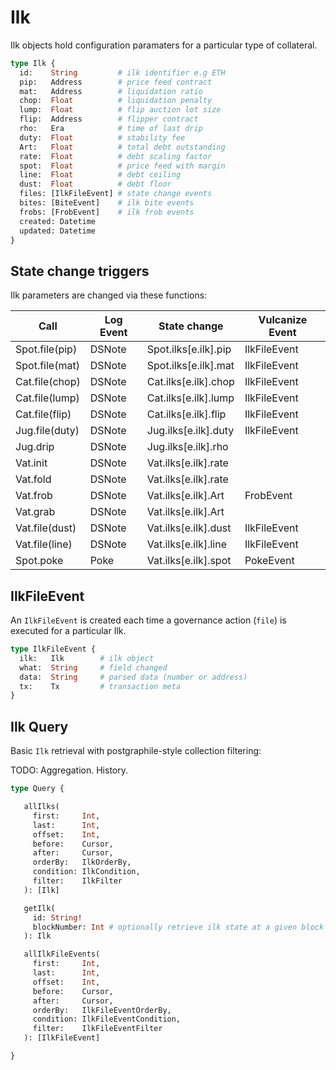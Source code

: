 # Ilk

Ilk objects hold configuration paramaters for a particular type of collateral.

```graphql
type Ilk {
  id:    String         # ilk identifier e.g ETH
  pip:   Address        # price feed contract
  mat:   Address        # liquidation ratio
  chop:  Float          # liquidation penalty
  lump:  Float          # flip auction lot size
  flip:  Address        # flipper contract
  rho:   Era            # time of last drip
  duty:  Float          # stability fee
  Art:   Float          # total debt outstanding
  rate:  Float          # debt scaling factor
  spot:  Float          # price feed with margin
  line:  Float          # debt ceiling
  dust:  Float          # debt floor
  files: [IlkFileEvent] # state change events
  bites: [BiteEvent]    # ilk bite events
  frobs: [FrobEvent]    # ilk frob events
  created: Datetime
  updated: Datetime
}
```

## State change triggers

Ilk parameters are changed via these functions:

| Call           | Log Event | State change         | Vulcanize Event |
| -------------- | --------- | -------------------- | --------------- |
| Spot.file(pip) | DSNote    | Spot.ilks[e.ilk].pip | IlkFileEvent |
| Spot.file(mat) | DSNote    | Spot.ilks[e.ilk].mat | IlkFileEvent |
| Cat.file(chop) | DSNote    | Cat.ilks[e.ilk].chop | IlkFileEvent |
| Cat.file(lump) | DSNote    | Cat.ilks[e.ilk].lump | IlkFileEvent |
| Cat.file(flip) | DSNote    | Cat.ilks[e.ilk].flip | IlkFileEvent |
| Jug.file(duty) | DSNote    | Jug.ilks[e.ilk].duty | IlkFileEvent |
| Jug.drip       | DSNote    | Jug.ilks[e.ilk].rho  |              |
| Vat.init       | DSNote    | Vat.ilks[e.ilk].rate |              |
| Vat.fold       | DSNote    | Vat.ilks[e.ilk].rate |              |
| Vat.frob       | DSNote    | Vat.ilks[e.ilk].Art  | FrobEvent    |
| Vat.grab       | DSNote    | Vat.ilks[e.ilk].Art  |              |
| Vat.file(dust) | DSNote    | Vat.ilks[e.ilk].dust | IlkFileEvent |
| Vat.file(line) | DSNote    | Vat.ilks[e.ilk].line | IlkFileEvent |
| Spot.poke      | Poke      | Vat.ilks[e.ilk].spot | PokeEvent    |

## IlkFileEvent

An `IlkFileEvent` is created each time a governance action (`file`) is executed
for a particular Ilk.

```graphql
type IlkFileEvent {
  ilk:   Ilk        # ilk object
  what:  String     # field changed
  data:  String     # parsed data (number or address)
  tx:    Tx         # transaction meta
}
```

## Ilk Query

Basic `Ilk` retrieval with postgraphile-style collection filtering:

TODO: Aggregation. History.

```graphql
type Query {

   allIlks(
     first:     Int,
     last:      Int,
     offset:    Int,
     before:    Cursor,
     after:     Cursor,
     orderBy:   IlkOrderBy,
     condition: IlkCondition,
     filter:    IlkFilter
   ): [Ilk]

   getIlk(
     id: String!
     blockNumber: Int # optionally retrieve ilk state at a given block height
   ): Ilk

   allIlkFileEvents(
     first:     Int,
     last:      Int,
     offset:    Int,
     before:    Cursor,
     after:     Cursor,
     orderBy:   IlkFileEventOrderBy,
     condition: IlkFileEventCondition,
     filter:    IlkFileEventFilter
   ): [IlkFileEvent]

}
```
